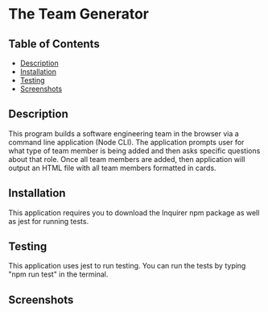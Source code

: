 # The Team Generator

## Table of Contents
* [Description](#description)
* [Installation](#installation)
* [Testing](#testing)
* [Screenshots](#screenshots)

## Description
This program builds a software engineering team in the browser via a command line application (Node CLI). The application prompts user for what type of team member is being added and then asks specific questions about that role. Once all team members are added, then application will output an HTML file with all team members formatted in cards. 

## Installation
This application requires you to download the Inquirer npm package as well as jest for running tests.

## Testing
This application uses jest to run testing. You can run the tests by typing "npm run test" in the terminal.

## Screenshots
